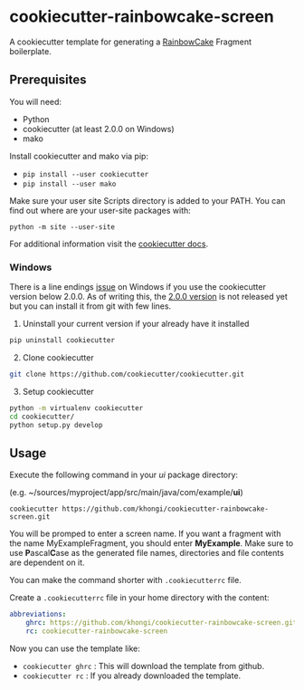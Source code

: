 # cookiecutter-rainbowcake-screen
A cookiecutter template for generating a [RainbowCake](https://rainbowcake.dev/) Fragment boilerplate.

## Prerequisites

You will need:
- Python
- cookiecutter (at least 2.0.0 on Windows)
- mako

Install cookiecutter and mako via pip:
- `pip install --user cookiecutter`
- `pip install --user mako`

Make sure your user site Scripts directory is added to your PATH.
You can find out where are your user-site packages with:

`python -m site --user-site`

For additional information visit the [cookiecutter docs](https://cookiecutter.readthedocs.io/en/stable/installation.html).

### Windows
There is a line endings [issue](https://github.com/cookiecutter/cookiecutter/issues/405) on Windows if you use the cookiecutter version below 2.0.0.
As of writing this, the [2.0.0 version](https://github.com/cookiecutter/cookiecutter/issues/1555) is not released yet but you can install it from git with few lines.

1. Uninstall your current version if your already have it installed
```Bash
pip uninstall cookiecutter
```
2. Clone cookiecutter
```Bash
git clone https://github.com/cookiecutter/cookiecutter.git
```
3. Setup cookiecutter
```Bash
python -m virtualenv cookiecutter
cd cookiecutter/
python setup.py develop
```

## Usage

Execute the following command in your *ui* package directory:

(e.g. ~/sources/myproject/app/src/main/java/com/example/**ui**)

`cookiecutter https://github.com/khongi/cookiecutter-rainbowcake-screen.git`

You will be promped to enter a screen name.
If you want a fragment with the name MyExampleFragment, you should enter **MyExample**.
Make sure to use **P**ascal**C**ase as the generated file names, directories and file contents are dependent on it.

You can make the command shorter with `.cookiecutterrc` file.

Create a `.cookiecutterrc` file in your home directory with the content:
```yaml
abbreviations:
    ghrc: https://github.com/khongi/cookiecutter-rainbowcake-screen.git
    rc: cookiecutter-rainbowcake-screen
```

Now you can use the template like:

- `cookiecutter ghrc` : This will download the template from github.
- `cookiecutter rc` : If you already downloaded the template.

